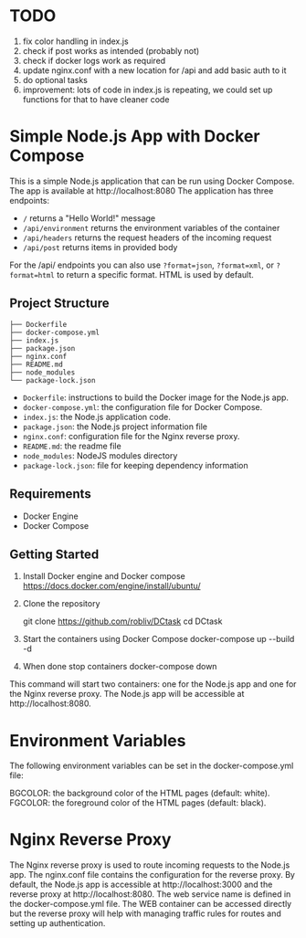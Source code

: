 # TODO
1. fix color handling in index.js 
2. check if post works as intended (probably not)
3. check if docker logs work as required
4. update nginx.conf with a new location for /api and add basic auth to it 
5. do optional tasks
6. improvement: lots of code in index.js is repeating, we could set up functions for that to have cleaner code

# Simple Node.js App with Docker Compose

This is a simple Node.js application that can be run using Docker Compose. The app is available at http://localhost:8080 The application has three endpoints:

- `/` returns a "Hello World!" message
- `/api/environment` returns the environment variables of the container
- `/api/headers` returns the request headers of the incoming request
- `/api/post` returns items in provided body

For the /api/ endpoints you can also use `?format=json`, `?format=xml`, or `?format=html` to return a specific format. HTML is used by default.

## Project Structure
    ├── Dockerfile
    ├── docker-compose.yml
    ├── index.js
    ├── package.json
    ├── nginx.conf
    ├── README.md
    ├── node_modules
    └── package-lock.json

- `Dockerfile`: instructions to build the Docker image for the Node.js app.
- `docker-compose.yml`: the configuration file for Docker Compose.
- `index.js`: the Node.js application code.
- `package.json`: the Node.js project information file
- `nginx.conf`: configuration file for the Nginx reverse proxy.
- `README.md`: the readme file
- `node_modules`: NodeJS modules directory
- `package-lock.json`: file for keeping dependency information

## Requirements

- Docker Engine
- Docker Compose

## Getting Started

1. Install Docker engine and Docker compose
    https://docs.docker.com/engine/install/ubuntu/

2. Clone the repository

    git clone https://github.com/robliv/DCtask
    cd DCtask

3. Start the containers using Docker Compose
    docker-compose up --build -d

4. When done stop containers
    docker-compose down

This command will start two containers: one for the Node.js app and one for the Nginx reverse proxy. The Node.js app will be accessible at http://localhost:8080.


# Environment Variables
The following environment variables can be set in the docker-compose.yml file:

BGCOLOR: the background color of the HTML pages (default: white).
FGCOLOR: the foreground color of the HTML pages (default: black).

# Nginx Reverse Proxy
The Nginx reverse proxy is used to route incoming requests to the Node.js app. The nginx.conf file contains the configuration for the reverse proxy. By default, the Node.js app is accessible at http://localhost:3000 and the reverse proxy at http://localhost:8080. The web service name is defined in the docker-compose.yml file. The WEB container can be accessed directly but the reverse proxy will help with managing traffic rules for routes and setting up authentication. 